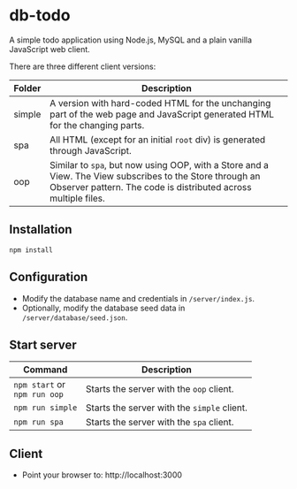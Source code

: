 # db-todo

A simple todo application using Node.js, MySQL and a plain vanilla JavaScript web client.

There are three different client versions:

| Folder | Description                                                                                                                                                                |
| ------ | -------------------------------------------------------------------------------------------------------------------------------------------------------------------------- |
| simple | A version with hard-coded HTML for the unchanging part of the web page and JavaScript generated HTML for the changing parts.                                               |
| spa    | All HTML (except for an initial `root` div) is generated through JavaScript.                                                                                               |
| oop    | Similar to `spa`, but now using OOP, with a Store and a View. The View subscribes to the Store through an Observer pattern. The code is distributed across multiple files. |

## Installation

```
npm install
```

## Configuration

- Modify the database name and credentials in `/server/index.js`.
- Optionally, modify the database seed data in `/server/database/seed.json`.

## Start server

| Command                         | Description                                 |
| ------------------------------- | ------------------------------------------- |
| `npm start` or<br>`npm run oop` | Starts the server with the `oop` client.    |
| `npm run simple`                | Starts the server with the `simple` client. |
| `npm run spa`                   | Starts the server with the `spa` client.    |

## Client

- Point your browser to: http://localhost:3000

